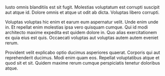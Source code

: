 Iusto omnis blanditiis est sit fugit. Molestias voluptatum est corrupti suscipit aut atque id. Dolore omnis et atque ut odit ab dicta. Voluptas libero corrupti.
 Voluptas voluptas hic enim et earum eum aspernatur velit. Unde enim unde in. Et repellat enim molestias ipsa vero quisquam cumque. Qui id modi architecto maxime expedita est quidem dolore in. Quo alias exercitationem ex quia eius est quis. Occaecati voluptas aut voluptas autem autem eveniet rerum.
 Provident velit explicabo optio ducimus asperiores quaerat. Corporis qui aut reprehenderit ducimus. Modi enim quam eos. Repellat voluptatibus atque et quod sit et sit. Quidem maxime rerum cumque perspiciatis tenetur doloribus atque.